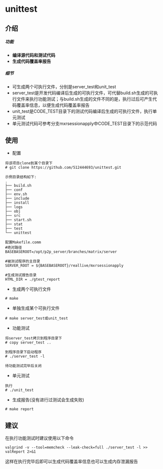 # unittest

## 介绍
##### 功能
- **编译源代码和测试代码**
- **生成代码覆盖率报告**

##### 细节
- 可生成两个可执行文件，分别是server_test和unit_test
- server_test是开发代码编译后生成的可执行文件，可代替build.sh生成的可执行文件来执行功能测试；与build.sh生成的文件不同的是，执行过后可产生代码覆盖率信息，以便生成代码覆盖率报告
- unit_test是CODE_TEST目录下的测试代码编译后生成的可执行文件，执行单元测试
- 单元测试代码可参考分支mxrsessionapply中CODE_TEST目录下的示范代码




## 使用
- 配置

```
将该项目clone到某个目录下
# git clone https://github.com/512444693/unittest.git

示例目录结构如下:
.
├── build.sh
├── conf
├── env.sh
├── include
├── install
├── logs
├── obj
├── src
├── start.sh
├── stat
├── test
└── unittest

配置Makefile.comm
#绝对路径
BASEBASEROOT=/opt/p2p_server/branches/matrix/server

#被测试程序的主目录
SERVER_ROOT = ${BASEBASEROOT}/reallive/mxrsessionapply

#生成测试报告目录
HTML_DIR = ./gtest_report
```

- 生成两个可执行文件
```
# make
```
- 单独生成某个可执行文件
```
# make server_test或unit_test
```
- 功能测试
```
将server_test拷贝到程序目录下
# copy server_test ..

到程序目录下启动程序
# ./server_test -l 

待功能测试完毕后关闭
```
- 单元测试
```
执行
# ./unit_test
```
- 生成报告(没有进行过测试会生成失败)
```
# make report
```


## 建议
在执行功能测试时建议使用以下命令

```
valgrind -v --tool=memcheck --leak-check=full ./server_test -l >> valReport 2>&1
```
这样在执行完毕后即可以生成代码覆盖率信息也可以生成内存泄漏报告
